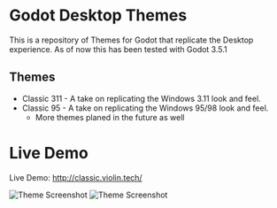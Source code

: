 # Godot Desktop Themes

This is a repository of Themes for Godot that replicate the Desktop experience.
As of now this has been tested with Godot 3.5.1


## Themes

- Classic 311 - A take on replicating the Windows 3.11 look and feel.
- Classic 95 - A take on replicating the Windows 95/98 look and feel.
    - More themes planed in the future as well


# Live Demo

Live Demo: http://classic.violin.tech/

![Theme Screenshot](./Themes/Classic311/screenshot.png)
![Theme Screenshot](./Themes/Classic95/screenshot.png)

